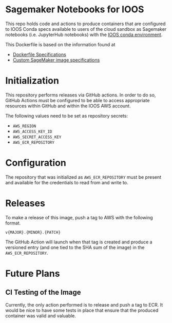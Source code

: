 # Sagemaker Notebooks for IOOS


This repo holds code and actions to produce containers that are configured to IOOS Conda specs available to users of the cloud sandbox as Sagemaker notebooks  (i.e. JupyterHub notebooks) with the [IOOS conda environment](https://ioos.github.io/ioos_code_lab/content/ioos_installation_conda.html).

This Dockerfile is based on the information found at 
- [Dockerfile Specifications](https://docs.aws.amazon.com/sagemaker/latest/dg/studio-updated-jl-image-specifications.html)
- [Custom SageMaker image specifications](https://docs.aws.amazon.com/sagemaker/latest/dg/studio-byoi-specs.html)

# Initialization

This repository performs releases via GitHub actions.  In order to do so, GitHub Actions must be configured to be able to access appropriate resources within GitHub and within the IOOS AWS account.

The following values need to be set as repository secrets:

- `AWS_REGION`
- `AWS_ACCESS_KEY_ID`
- `AWS_SECRET_ACCESS_KEY`
- `AWS_ECR_REPOSITORY`

# Configuration

The repository that was initialized as `AWS_ECR_REPOSITORY` must be present and available for the credentials to read from and write to.

# Releases

To make a release of this image, push a tag to AWS with the following format.

`v{MAJOR}.{MINOR}.{PATCH}`

The GitHub Action will launch when that tag is created and produce a versioned entry (and one tied to the SHA sum of the image) in the `AWS_ECR_REPOSITORY`.

# Future Plans

## CI Testing of the Image

Currently, the only action performed is to release and push a tag to ECR.  It would be nice to have some tests in place that ensure that the
produced container was valid and valuable.